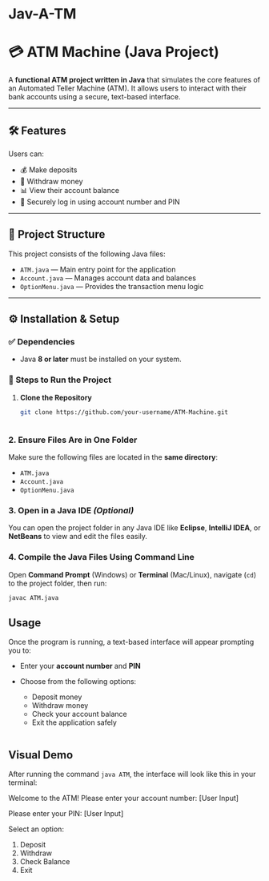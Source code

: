 # Jav-A-TM

# 💳 ATM Machine (Java Project)

A **functional ATM project written in Java** that simulates the core features of an Automated Teller Machine (ATM). It allows users to interact with their bank accounts using a secure, text-based interface.

---

## 🛠 Features

Users can:

- 💰 Make deposits  
- 💸 Withdraw money  
- 📊 View their account balance  
- 🔐 Securely log in using account number and PIN

---

## 📁 Project Structure

This project consists of the following Java files:

- `ATM.java` — Main entry point for the application  
- `Account.java` — Manages account data and balances  
- `OptionMenu.java` — Provides the transaction menu logic

---

## ⚙️ Installation & Setup

### ✅ Dependencies

- Java **8 or later** must be installed on your system.

### 🔧 Steps to Run the Project

1. **Clone the Repository**  
   ```bash
   git clone https://github.com/your-username/ATM-Machine.git



### 2. Ensure Files Are in One Folder  
Make sure the following files are located in the **same directory**:  
- `ATM.java`  
- `Account.java`  
- `OptionMenu.java`

### 3. Open in a Java IDE *(Optional)*  
You can open the project folder in any Java IDE like **Eclipse**, **IntelliJ IDEA**, or **NetBeans** to view and edit the files easily.

### 4. Compile the Java Files Using Command Line  
Open **Command Prompt** (Windows) or **Terminal** (Mac/Linux), navigate (`cd`) to the project folder, then run:  
```bash
javac ATM.java
```
## Usage

Once the program is running, a text-based interface will appear prompting you to:

* Enter your **account number** and **PIN**
* Choose from the following options:

  * Deposit money
  * Withdraw money
  * Check your account balance
  * Exit the application safely
```

```
## Visual Demo

After running the command `java ATM`, the interface will look like this in your terminal:


Welcome to the ATM!
Please enter your account number:
[User Input]

Please enter your PIN:
[User Input]

Select an option:
1. Deposit
2. Withdraw
3. Check Balance
4. Exit
```




